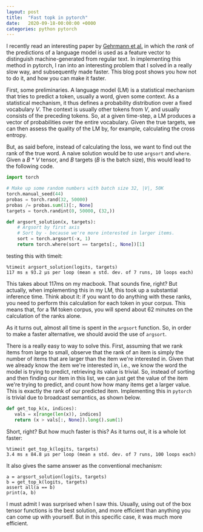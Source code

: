 ```yaml
---
layout: post
title:  "Fast topk in pytorch"
date:   2020-09-18-00:00:00 +0000
categories: python pytorch
---
```


I recently read an interesting paper by [Gehrmann et al.](https://arxiv.org/pdf/1906.04043) in which the _rank_ of the predictions of a language model is used as a feature vector to distinguish machine-generated from regular text. In implementing this method in pytorch, I ran into an interesting problem that I solved in a really slow way, and subsequently made faster. This blog post shows you how not to do it, and how you can make it faster.

First, some preliminaries. A language model (LM) is a statistical mechanism that tries to predict a token, usually a word, given some context. As a statistical mechanism, it thus defines a probability distribution over a fixed vocabulary *V*. The context is usually other tokens from *V*, and usually consists of the preceding tokens. So, at a given time-step, a LM produces a vector of probabilities over the entire vocabulary. Given the true targets, we can then assess the quality of the LM by, for example, calculating the cross entropy.

But, as said before, instead of calculating the loss, we want to find out the rank of the true word. A naive solution would be to use `argsort` and `where`. Given a *B* * *V* tensor, and *B* targets (*B* is the batch size), this would lead to the following code.

```python
import torch

# Make up some random numbers with batch size 32, |V|, 50K
torch.manual_seed(44)
probas = torch.rand(32, 50000)
probas /= probas.sum(1)[:, None]
targets = torch.randint(0, 50000, (32,))

def argsort_solution(x, targets):
    # Argsort by first axis
    # Sort by - because we're more interested in larger items.
    sort = torch.argsort(-x, 1)
    return torch.where(sort == targets[:, None])[1]

```

testing this with timeit:

```
%timeit argsort_solution(logits, targets)
117 ms ± 93.2 µs per loop (mean ± std. dev. of 7 runs, 10 loops each)
```
This takes about 117ms on my macbook. That sounds fine, right? But actually, when implementing this in my LM, this took up a substantial inference time. Think about it: if you want to do anything with these ranks, you need to perform this calculation for each token in your corpus. This means that, for a 1M token corpus, you will spend about 62 minutes on the calculation of the ranks alone.

As it turns out, almost all time is spent in the `argsort` function. So, in order to make a faster alternative, we should avoid the use of `argsort`.

There is a really easy to way to solve this. First, assuming that we rank items from large to small, observe that the rank of an item is simply the number of items that are larger than the item we're interested in. Given that we already know the item we're interested in, i.e., we know the word the model is trying to predict, retrieving its value is trivial. So, instead of sorting and then finding our item in this list, we can just get the value of the item we're trying to predict, and count how how many items get a larger value. This is exactly the rank of our predicted item. Implementing this in `pytorch` is trivial due to broadcast semantics, as shown below.

```python
def get_top_k(x, indices):
   vals = x[range(len(x)), indices]
   return (x > vals[:, None]).long().sum(1)
```

Short, right? But how much faster is this? As it turns out, it is a whole lot faster:

```
%timeit get_top_k(logits, targets)
3.4 ms ± 84.8 µs per loop (mean ± std. dev. of 7 runs, 100 loops each)
```

It also gives the same answer as the conventional mechanism:

```
a = argsort_solution(logits, targets)
b = get_top_k(logits, targets)
assert all(a == b)
print(a, b)
```

I must admit I was surprised when I saw this. Usually, using out of the box tensor functions is the best solution, and more efficient than anything you can come up with yourself. But in this specific case, it was much more efficient.
